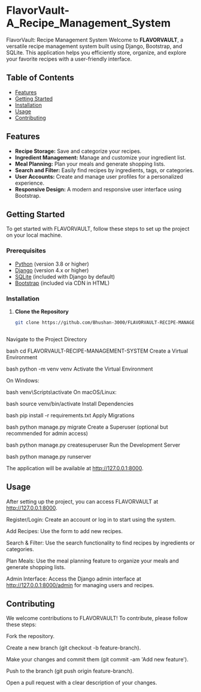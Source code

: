 # FlavorVault-A_Recipe_Management_System
FlavorVault: Recipe Management System
Welcome to **FLAVORVAULT**, a versatile recipe management system built using Django, Bootstrap, and SQLite. This application helps you efficiently store, organize, and explore your favorite recipes with a user-friendly interface.

## Table of Contents

- [Features](#features)
- [Getting Started](#getting-started)
- [Installation](#installation)
- [Usage](#usage)
- [Contributing](#contributing)
<!-- - [License](#license)
- [Contact](#contact) -->

## Features

- **Recipe Storage:** Save and categorize your recipes.
- **Ingredient Management:** Manage and customize your ingredient list.
- **Meal Planning:** Plan your meals and generate shopping lists.
- **Search and Filter:** Easily find recipes by ingredients, tags, or categories.
- **User Accounts:** Create and manage user profiles for a personalized experience.
- **Responsive Design:** A modern and responsive user interface using Bootstrap.

## Getting Started

To get started with FLAVORVAULT, follow these steps to set up the project on your local machine.

### Prerequisites

- [Python](https://www.python.org/) (version 3.8 or higher)
- [Django](https://www.djangoproject.com/) (version 4.x or higher)
- [SQLite](https://www.sqlite.org/) (included with Django by default)
- [Bootstrap](https://getbootstrap.com/) (included via CDN in HTML)

### Installation

1. **Clone the Repository**

   ```bash
   git clone https://github.com/Bhushan-3000/FLAVORVAULT-RECIPE-MANAGEMENT-SYSTEM.git



Navigate to the Project Directory

bash
cd FLAVORVAULT-RECIPE-MANAGEMENT-SYSTEM
Create a Virtual Environment

bash
python -m venv venv
Activate the Virtual Environment

On Windows:

bash
venv\Scripts\activate
On macOS/Linux:

bash
source venv/bin/activate
Install Dependencies

bash
pip install -r requirements.txt
Apply Migrations

bash
python manage.py migrate
Create a Superuser (optional but recommended for admin access)

bash
python manage.py createsuperuser
Run the Development Server

bash
python manage.py runserver

The application will be available at http://127.0.0.1:8000.


## Usage

After setting up the project, you can access FLAVORVAULT at http://127.0.0.1:8000.

Register/Login: Create an account or log in to start using the system.

Add Recipes: Use the form to add new recipes.

Search & Filter: Use the search functionality to find recipes by ingredients or categories.

Plan Meals: Use the meal planning feature to organize your meals and generate shopping lists.

Admin Interface: Access the Django admin interface at http://127.0.0.1:8000/admin for managing users and recipes.

## Contributing

We welcome contributions to FLAVORVAULT! To contribute, please follow these steps:

Fork the repository.

Create a new branch (git checkout -b feature-branch).

Make your changes and commit them (git commit -am 'Add new feature').

Push to the branch (git push origin feature-branch).

Open a pull request with a clear description of your changes.
